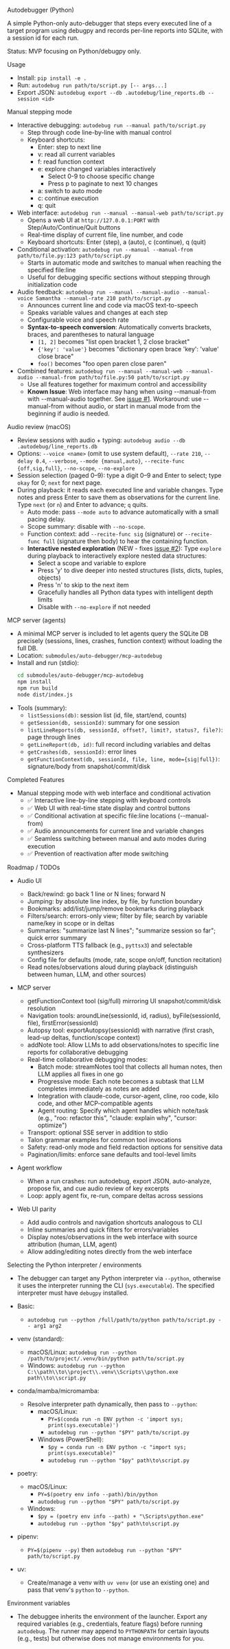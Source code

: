 Autodebugger (Python)

A simple Python-only auto-debugger that steps every executed line of a target program using debugpy and records per-line reports into SQLite, with a session id for each run.

Status: MVP focusing on Python/debugpy only.

Usage
- Install: `pip install -e .`
- Run: `autodebug run path/to/script.py [-- args...]`
- Export JSON: `autodebug export --db .autodebug/line_reports.db --session <id>`

Manual stepping mode
- Interactive debugging: `autodebug run --manual path/to/script.py`
  - Step through code line-by-line with manual control
  - Keyboard shortcuts:
    - Enter: step to next line
    - v: read all current variables
    - f: read function context
    - e: explore changed variables interactively
      - Select 0-9 to choose specific change
      - Press p to paginate to next 10 changes
    - a: switch to auto mode
    - c: continue execution
    - q: quit
- Web interface: `autodebug run --manual --manual-web path/to/script.py`
  - Opens a web UI at `http://127.0.0.1:PORT` with Step/Auto/Continue/Quit buttons
  - Real-time display of current file, line number, and code
  - Keyboard shortcuts: Enter (step), a (auto), c (continue), q (quit)
- Conditional activation: `autodebug run --manual --manual-from path/to/file.py:123 path/to/script.py`
  - Starts in automatic mode and switches to manual when reaching the specified file:line
  - Useful for debugging specific sections without stepping through initialization code
- Audio feedback: `autodebug run --manual --manual-audio --manual-voice Samantha --manual-rate 210 path/to/script.py`
  - Announces current line and code via macOS text-to-speech
  - Speaks variable values and changes at each step
  - Configurable voice and speech rate
  - **Syntax-to-speech conversion**: Automatically converts brackets, braces, and parentheses to natural language
    - `[1, 2]` becomes "list open bracket 1, 2 close bracket"
    - `{'key': 'value'}` becomes "dictionary open brace 'key': 'value' close brace"
    - `foo()` becomes "foo open paren close paren"
- Combined features: `autodebug run --manual --manual-web --manual-audio --manual-from path/to/file.py:50 path/to/script.py`
  - Use all features together for maximum control and accessibility
  - **Known Issue**: Web interface may hang when using --manual-from with --manual-audio together. See [issue #1](https://github.com/ChaseKolozsy/auto-debugger/issues/1). Workaround: use --manual-from without audio, or start in manual mode from the beginning if audio is needed.

Audio review (macOS)
- Review sessions with audio + typing: `autodebug audio --db .autodebug/line_reports.db`
- Options: `--voice <name>` (omit to use system default), `--rate 210`, `--delay 0.4`, `--verbose`, `--mode {manual,auto}`, `--recite-func {off,sig,full}`, `--no-scope`, `--no-explore`
- Session selection (paged 0–9): type a digit 0–9 and Enter to select; type `okay` for 0; `next` for next page.
- During playback: it reads each executed line and variable changes. Type notes and press Enter to save them as observations for the current line. Type `next` (or `n`) and Enter to advance; `q` quits.
  - Auto mode: pass `--mode auto` to advance automatically with a small pacing delay.
  - Scope summary: disable with `--no-scope`.
  - Function context: add `--recite-func sig` (signature) or `--recite-func full` (signature then body) to hear the containing function.
  - **Interactive nested exploration** (NEW - fixes [issue #2](https://github.com/ChaseKolozsy/auto-debugger/issues/2)): Type `explore` during playback to interactively explore nested data structures:
    - Select a scope and variable to explore
    - Press 'y' to dive deeper into nested structures (lists, dicts, tuples, objects)
    - Press 'n' to skip to the next item
    - Gracefully handles all Python data types with intelligent depth limits
    - Disable with `--no-explore` if not needed

MCP server (agents)
- A minimal MCP server is included to let agents query the SQLite DB precisely (sessions, lines, crashes, function context) without loading the full DB.
- Location: `submodules/auto-debugger/mcp-autodebug`
- Install and run (stdio):
  ```bash
  cd submodules/auto-debugger/mcp-autodebug
  npm install
  npm run build
  node dist/index.js
  ```
- Tools (summary):
  - `listSessions(db)`: session list (id, file, start/end, counts)
  - `getSession(db, sessionId)`: summary for one session
  - `listLineReports(db, sessionId, offset?, limit?, status?, file?)`: page through lines
  - `getLineReport(db, id)`: full record including variables and deltas
  - `getCrashes(db, sessionId)`: error lines
  - `getFunctionContext(db, sessionId, file, line, mode={sig|full})`: signature/body from snapshot/commit/disk

Completed Features
- Manual stepping mode with web interface and conditional activation
  - ✅ Interactive line-by-line stepping with keyboard controls
  - ✅ Web UI with real-time state display and control buttons
  - ✅ Conditional activation at specific file:line locations (--manual-from)
  - ✅ Audio announcements for current line and variable changes
  - ✅ Seamless switching between manual and auto modes during execution
  - ✅ Prevention of reactivation after mode switching

Roadmap / TODOs
- Audio UI
  - Back/rewind: go back 1 line or N lines; forward N
  - Jumping: by absolute line index, by file, by function boundary
  - Bookmarks: add/list/jump/remove bookmarks during playback
  - Filters/search: errors-only view; filter by file; search by variable name/key in scope or in deltas
  - Summaries: "summarize last N lines"; "summarize session so far"; quick error summary
  - Cross-platform TTS fallback (e.g., `pyttsx3`) and selectable synthesizers
  - Config file for defaults (mode, rate, scope on/off, function recitation)
  - Read notes/observations aloud during playback (distinguish between human, LLM, and other sources)

- MCP server
  - getFunctionContext tool (sig/full) mirroring UI snapshot/commit/disk resolution
  - Navigation tools: aroundLine(sessionId, id, radius), byFile(sessionId, file), firstError(sessionId)
  - Autopsy tool: exportAutopsy(sessionId) with narrative (first crash, lead-up deltas, function/scope context)
  - addNote tool: Allow LLMs to add observations/notes to specific line reports for collaborative debugging
  - Real-time collaborative debugging modes:
    - Batch mode: streamNotes tool that collects all human notes, then LLM applies all fixes in one go
    - Progressive mode: Each note becomes a subtask that LLM completes immediately as notes are added
    - Integration with claude-code, cursor-agent, cline, roo code, kilo code, and other MCP-compatible agents
    - Agent routing: Specify which agent handles which note/task (e.g., "roo: refactor this", "claude: explain why", "cursor: optimize")
  - Transport: optional SSE server in addition to stdio
  - Talon grammar examples for common tool invocations
  - Safety: read-only mode and field redaction options for sensitive data
  - Pagination/limits: enforce sane defaults and tool-level limits

- Agent workflow
  - When a run crashes: run autodebug, export JSON, auto-analyze, propose fix, and cue audio review of key excerpts
  - Loop: apply agent fix, re-run, compare deltas across sessions

- Web UI parity
  - Add audio controls and navigation shortcuts analogous to CLI
  - Inline summaries and quick filters for errors/variables
  - Display notes/observations in the web interface with source attribution (human, LLM, agent)
  - Allow adding/editing notes directly from the web interface

Selecting the Python interpreter / environments
- The debugger can target any Python interpreter via `--python`, otherwise it uses the interpreter running the CLI (`sys.executable`). The specified interpreter must have `debugpy` installed.

- Basic:
  - `autodebug run --python /full/path/to/python path/to/script.py -- arg1 arg2`

- venv (standard):
  - macOS/Linux: `autodebug run --python /path/to/project/.venv/bin/python path/to/script.py`
  - Windows: `autodebug run --python C:\\path\\to\\project\\.venv\\Scripts\\python.exe path\\to\\script.py`

- conda/mamba/micromamba:
  - Resolve interpreter path dynamically, then pass to `--python`:
    - macOS/Linux:
      - ``PY=$(conda run -n ENV python -c 'import sys; print(sys.executable)')``
      - ``autodebug run --python "$PY" path/to/script.py``
    - Windows (PowerShell):
      - `$py = conda run -n ENV python -c "import sys; print(sys.executable)"`
      - `autodebug run --python "$py" path\to\script.py`

- poetry:
  - macOS/Linux:
    - ``PY=$(poetry env info --path)/bin/python``
    - ``autodebug run --python "$PY" path/to/script.py``
  - Windows:
    - `$py = (poetry env info --path) + "\Scripts\python.exe"`
    - `autodebug run --python "$py" path\to\script.py`

- pipenv:
  - ``PY=$(pipenv --py)`` then ``autodebug run --python "$PY" path/to/script.py``

- uv:
  - Create/manage a venv with `uv venv` (or use an existing one) and pass that venv's `python` to `--python`.

Environment variables
- The debuggee inherits the environment of the launcher. Export any required variables (e.g., credentials, feature flags) before running `autodebug`. The runner may append to `PYTHONPATH` for certain layouts (e.g., tests) but otherwise does not manage environments for you.
